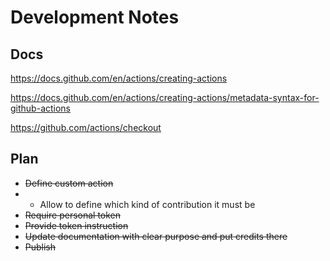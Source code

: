 # Development Notes

## Docs

https://docs.github.com/en/actions/creating-actions

https://docs.github.com/en/actions/creating-actions/metadata-syntax-for-github-actions

https://github.com/actions/checkout

## Plan

* ~~Define custom action~~
* * Allow to define which kind of contribution it must be
* ~~Require personal token~~
* ~~Provide token instruction~~
* ~~Update documentation with clear purpose and put credits there~~
* ~~Publish~~
